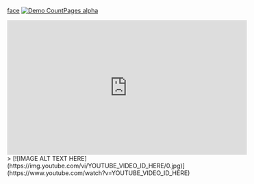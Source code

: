 <a href="https://youtu.be/BB7QgKU7cak?si=mc3dGeYlvjuUNegb">face</a>
[![Demo CountPages alpha](https://share.gifyoutube.com/KzB6Gb.gif)](https://www.youtube.com/watch?v=ek1j272iAmc)

<iframe width="560" height="315" src="https://www.youtube.com/embed/BB7QgKU7cak?si=mc3dGeYlvjuUNegb" title="YouTube video player" frameborder="0" allow="accelerometer; autoplay; clipboard-write; encrypted-media; gyroscope; picture-in-picture; web-share" referrerpolicy="strict-origin-when-cross-origin" allowfullscreen></iframe>>
[![IMAGE ALT TEXT HERE](https://img.youtube.com/vi/YOUTUBE_VIDEO_ID_HERE/0.jpg)](https://www.youtube.com/watch?v=YOUTUBE_VIDEO_ID_HERE)
